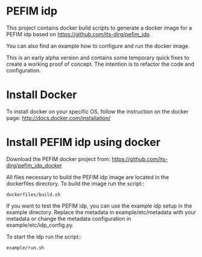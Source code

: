 # PEFIM idp

This project contains docker build scripts to generate a docker image for a PEFIM idp based on https://github.com/its-dirg/pefim_idp.

You can also find an example how to configure and run the docker image.

This is an early alpha version and contains some temporary quick fixes to create a working proof of concept.
The intention is to refactor the code and configuration.

Install Docker
==============

To install docker on your specific OS, follow the instruction on the docker page: http://docs.docker.com/installation/

Install PEFIM idp using docker
==============================

Download the PEFIM docker project from: https://github.com/its-dirg/pefim_idp_docker

All files necessary to build the PEFIM idp image are located in the dockerfiles directory. To build the image run the script::

    dockerfiles/build.sh

If you want to test the PEFIM idp, you can use the example idp setup in the example directory.
Replace the metadata in example/etc/metadata with your metadata or change the metadata configuration in example/etc/idp_config.py.

To start the idp run the script::

    example/run.sh